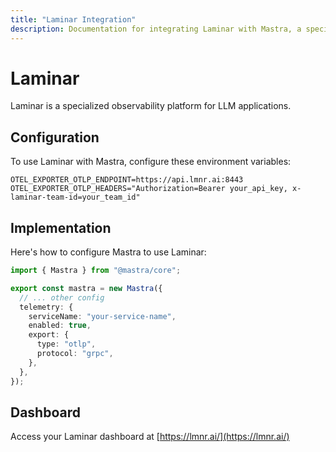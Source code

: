 ```yaml
---
title: "Laminar Integration"
description: Documentation for integrating Laminar with Mastra, a specialized observability platform for LLM applications.
---
```


# Laminar

Laminar is a specialized observability platform for LLM applications.

## Configuration

To use Laminar with Mastra, configure these environment variables:

```env
OTEL_EXPORTER_OTLP_ENDPOINT=https://api.lmnr.ai:8443
OTEL_EXPORTER_OTLP_HEADERS="Authorization=Bearer your_api_key, x-laminar-team-id=your_team_id"
```

## Implementation

Here's how to configure Mastra to use Laminar:

```typescript
import { Mastra } from "@mastra/core";

export const mastra = new Mastra({
  // ... other config
  telemetry: {
    serviceName: "your-service-name",
    enabled: true,
    export: {
      type: "otlp",
      protocol: "grpc",
    },
  },
});
```

## Dashboard

Access your Laminar dashboard at [https://lmnr.ai/](https://lmnr.ai/)
